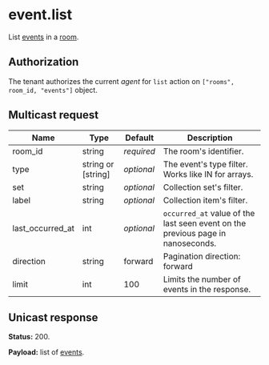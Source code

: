 # event.list

List [events](../event.md#event) in a [room](../room#room).

## Authorization

The tenant authorizes the current _agent_ for `list` action on `["rooms", room_id, "events"]` object.

## Multicast request

Name             | Type                 | Default    | Description
---------------- | -------------------- | ---------- | ------------------
room_id          | string               | _required_ | The room's identifier.
type             | string or [string]   | _optional_ | The event's type filter. Works like IN for arrays.
set              | string               | _optional_ | Collection set's filter.
label            | string               | _optional_ | Collection item's filter.
last_occurred_at | int                  | _optional_ | `occurred_at` value of the last seen event on the previous page in nanoseconds.
direction        | string               |    forward | Pagination direction: forward | backward.
limit            | int                  |        100 | Limits the number of events in the response.

## Unicast response

**Status:** 200.

**Payload:** list of [events](../event.md#event).
